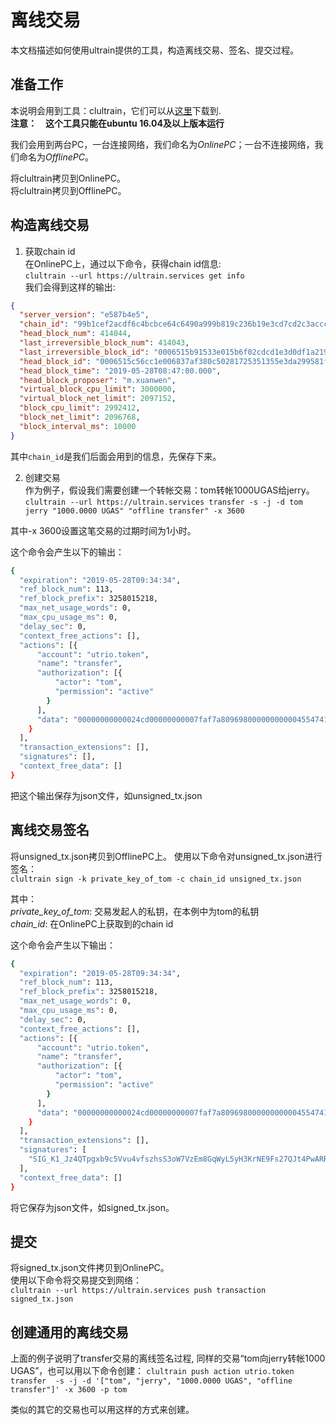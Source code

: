 # 离线交易
本文档描述如何使用ultrain提供的工具，构造离线交易、签名、提交过程。

## 准备工作
本说明会用到工具：clultrain，它们可以从[这里](https://ultrain.io)下载到.  
**注意：　这个工具只能在ubuntu 16.04及以上版本运行**

我们会用到两台PC，一台连接网络，我们命名为*OnlinePC*；一台不连接网络，我们命名为*OfflinePC*。  

将clultrain拷贝到OnlinePC。  
将clultrain拷贝到OfflinePC。

## 构造离线交易
1. 获取chain id  
在OnlinePC上，通过以下命令，获得chain id信息:  
`clultrain --url https://ultrain.services get info`  
我们会得到这样的输出:
```json
{
  "server_version": "e587b4e5",
  "chain_id": "99b1cef2acdf6c4bcbce64c6490a999b819c236b19e3cd7cd2c3accc71da30ef",
  "head_block_num": 414044,
  "last_irreversible_block_num": 414043,
  "last_irreversible_block_id": "0006515b91533e015b6f02cdcd1e3d0df1a2193daa81d4189845d4251b5c8c07",
  "head_block_id": "0006515c56cc1e006837af380c50281725351355e3da299581f93554caaf4cbc",
  "head_block_time": "2019-05-28T08:47:00.000",
  "head_block_proposer": "m.xuanwen",
  "virtual_block_cpu_limit": 3000000,
  "virtual_block_net_limit": 2097152,
  "block_cpu_limit": 2992412,
  "block_net_limit": 2096768,
  "block_interval_ms": 10000
}
```
其中`chain_id`是我们后面会用到的信息，先保存下来。

2. 创建交易  
作为例子，假设我们需要创建一个转帐交易：tom转帐1000UGAS给jerry。  
`clultrain --url https://ultrain.services transfer -s -j -d tom jerry "1000.0000 UGAS" "offline transfer" -x 3600`

其中-x 3600设置这笔交易的过期时间为1小时。

这个命令会产生以下的输出：
```bash
{
  "expiration": "2019-05-28T09:34:34",
  "ref_block_num": 113,
  "ref_block_prefix": 3258015218,
  "max_net_usage_words": 0,
  "max_cpu_usage_ms": 0,
  "delay_sec": 0,
  "context_free_actions": [],
  "actions": [{
      "account": "utrio.token",
      "name": "transfer",
      "authorization": [{
          "actor": "tom",
          "permission": "active"
        }
      ],
      "data": "00000000000024cd00000000007faf7a80969800000000000455474153000000106f66666c696e65207472616e73666572"
    }
  ],
  "transaction_extensions": [],
  "signatures": [],
  "context_free_data": []
}
```

把这个输出保存为json文件，如unsigned_tx.json
## 离线交易签名
将unsigned_tx.json拷贝到OfflinePC上。
使用以下命令对unsigned_tx.json进行签名：  
`clultrain sign -k private_key_of_tom -c chain_id unsigned_tx.json`

其中：  
*private_key_of_tom*:  交易发起人的私钥，在本例中为tom的私钥  
*chain_id*:  在OnlinePC上获取到的chain id

这个命令会产生以下输出：
```bash
{
  "expiration": "2019-05-28T09:34:34",
  "ref_block_num": 113,
  "ref_block_prefix": 3258015218,
  "max_net_usage_words": 0,
  "max_cpu_usage_ms": 0,
  "delay_sec": 0,
  "context_free_actions": [],
  "actions": [{
      "account": "utrio.token",
      "name": "transfer",
      "authorization": [{
          "actor": "tom",
          "permission": "active"
        }
      ],
      "data": "00000000000024cd00000000007faf7a80969800000000000455474153000000106f66666c696e65207472616e73666572"
    }
  ],
  "transaction_extensions": [],
  "signatures": [
    "SIG_K1_Jz4QTpgxb9c5Vvu4vfszhsS3oW7VzEm8GqWyL5yH3KrNE9Fs27QJt4PwARR8K6MYNs7cFGeXxPxR6y12uLrwv8MMkJA6Rb"
  ],
  "context_free_data": []
}
```
将它保存为json文件，如signed_tx.json。

## 提交
将signed_tx.json文件拷贝到OnlinePC。  
使用以下命令将交易提交到网络：  
`clultrain --url https://ultrain.services push transaction signed_tx.json`

## 创建通用的离线交易
上面的例子说明了transfer交易的离线签名过程, 同样的交易“tom向jerry转帐1000 UGAS”，也可以用以下命令创建：
`clultrain push action utrio.token transfer  -s -j -d '["tom", "jerry", "1000.0000 UGAS", "offline transfer"]' -x 3600 -p tom`

类似的其它的交易也可以用这样的方式来创建。